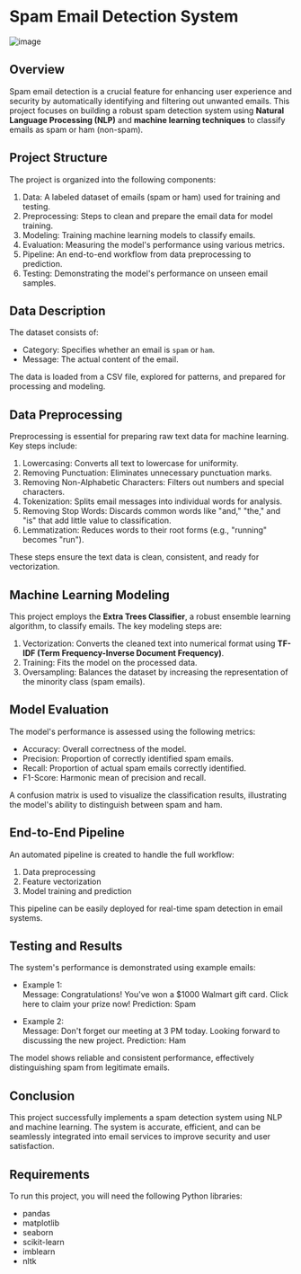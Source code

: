 # Spam Email Detection System
![image](https://github.com/user-attachments/assets/c92d64fc-8a9f-40ab-b1db-3c0ecd20566a)


## Overview

Spam email detection is a crucial feature for enhancing user experience and security by automatically identifying and filtering out unwanted emails. This project focuses on building a robust spam detection system using **Natural Language Processing (NLP)** and **machine learning techniques** to classify emails as spam or ham (non-spam).

## Project Structure

The project is organized into the following components:
1. Data: A labeled dataset of emails (spam or ham) used for training and testing.
2. Preprocessing: Steps to clean and prepare the email data for model training.
3. Modeling: Training machine learning models to classify emails.
4. Evaluation: Measuring the model's performance using various metrics.
5. Pipeline: An end-to-end workflow from data preprocessing to prediction.
6. Testing: Demonstrating the model's performance on unseen email samples.

## Data Description

The dataset consists of:
- Category: Specifies whether an email is `spam` or `ham`.
- Message: The actual content of the email.

The data is loaded from a CSV file, explored for patterns, and prepared for processing and modeling.

## Data Preprocessing

Preprocessing is essential for preparing raw text data for machine learning. Key steps include:

1. Lowercasing: Converts all text to lowercase for uniformity.
2. Removing Punctuation: Eliminates unnecessary punctuation marks.
3. Removing Non-Alphabetic Characters: Filters out numbers and special characters.
4. Tokenization: Splits email messages into individual words for analysis.
5. Removing Stop Words: Discards common words like "and," "the," and "is" that add little value to classification.
6. Lemmatization: Reduces words to their root forms (e.g., "running" becomes "run").

These steps ensure the text data is clean, consistent, and ready for vectorization.

## Machine Learning Modeling

This project employs the **Extra Trees Classifier**, a robust ensemble learning algorithm, to classify emails. The key modeling steps are:

1. Vectorization: Converts the cleaned text into numerical format using **TF-IDF (Term Frequency-Inverse Document Frequency)**.
2. Training: Fits the model on the processed data.
3. Oversampling: Balances the dataset by increasing the representation of the minority class (spam emails).

## Model Evaluation

The model's performance is assessed using the following metrics:
- Accuracy: Overall correctness of the model.
- Precision: Proportion of correctly identified spam emails.
- Recall: Proportion of actual spam emails correctly identified.
- F1-Score: Harmonic mean of precision and recall.

A confusion matrix is used to visualize the classification results, illustrating the model's ability to distinguish between spam and ham.

## End-to-End Pipeline

An automated pipeline is created to handle the full workflow:
1. Data preprocessing
2. Feature vectorization
3. Model training and prediction

This pipeline can be easily deployed for real-time spam detection in email systems.

## Testing and Results

The system's performance is demonstrated using example emails:
- Example 1:  
  Message: Congratulations! You've won a $1000 Walmart gift card. Click here to claim your prize now!
  Prediction: Spam  

- Example 2:  
  Message: Don't forget our meeting at 3 PM today. Looking forward to discussing the new project.
  Prediction: Ham  

The model shows reliable and consistent performance, effectively distinguishing spam from legitimate emails.

## Conclusion
This project successfully implements a spam detection system using NLP and machine learning. The system is accurate, efficient, and can be seamlessly integrated into email services to improve security and user satisfaction.

## Requirements
To run this project, you will need the following Python libraries:

- pandas
- matplotlib
- seaborn
- scikit-learn
- imblearn
- nltk
